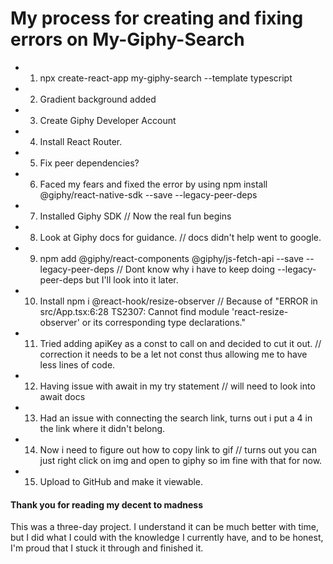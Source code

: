 # My process for creating and fixing errors on My-Giphy-Search

- 1. npx create-react-app my-giphy-search --template typescript 
- 2. Gradient background added
- 3. Create Giphy Developer Account
- 4. Install React Router.
- 5. Fix peer dependencies?
- 6. Faced my fears and fixed the error by using npm install @giphy/react-native-sdk --save --legacy-peer-deps
- 7. Installed Giphy SDK // Now the real fun begins
- 8. Look at Giphy docs for guidance. // docs didn't help went to google.
- 9. npm add @giphy/react-components @giphy/js-fetch-api --save --legacy-peer-deps  // Dont know why i have to keep doing --legacy-peer-deps but I'll look into it later.
- 10. Install npm i @react-hook/resize-observer // Because of "ERROR in src/App.tsx:6:28
TS2307: Cannot find module 'react-resize-observer' or its corresponding type declarations."
- 11. Tried adding apiKey as a const to call on and decided to cut it out. // correction it needs to be a let not const thus allowing me to have less lines of code.
- 12. Having issue with await in my try statement // will need to look into await docs
- 13. Had an issue with connecting the search link, turns out i put a 4 in the link where it didn't belong. 
- 14. Now i need to figure out how to copy link to gif // turns out you can just right click on img and open to giphy so im fine with that for now.
- 15. Upload to GitHub and make it viewable.

<h4>Thank you for reading my decent to madness</h4>
This was a three-day project. I understand it can be much better with time, but I did what I could with the knowledge I currently have, and to be honest, I'm proud that I stuck it through and finished it.

